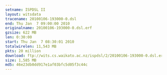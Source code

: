 ```yaml
---
setname: ISPDSL II
layout: witsdata
tracename: 20100106-193000-0.dsl
end: Thu Jan  7 09:00:00 2010
originalname: 20100106-193000-0.dsl.erf
gzsize: 622 MB
len: 0:30:00
start: Thu Jan  7 08:30:01 2010
totalwirelen: 11,543 MB
pkts: 20 million
download: ftp://wits.cs.waikato.ac.nz/ispdsl/2/20100106-193000-0.dsl.erf.gz
size: 1,585 MB
md5: 46e23db0dd917e1af03bfc5d05f3c44c
---
```

